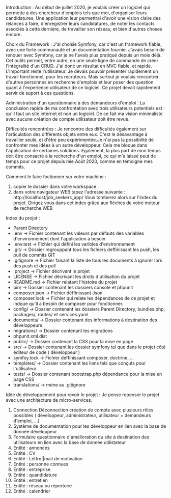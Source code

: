 Introduction :
Au début de juillet 2020, je voulais créer un logiciel qui permette à des chercheur d'emplois tels que moi, d'organiser leurs candidatures. Une application leur permettrai d'avoir une vision claire des relances à faire, d'enregistrer leurs candidatures, de noter les contacts associés à cette dernière, de travailler son réseau, et bien d'autres choses encore.

Choix du Framework :
J'ai choisie Symfony, car c'est un framework fiable, avec une forte communauté et un documentation fournie. J'avais besoin de renouer avec Symfony, car je ne l'avais plus pratiqué depuis un mois déjà. Cet outils permet, entre autre, en une seule ligne de commande de créer l'intégralité d'un CRUD. J'ai donc un résultat en MVC fiable, et rapide. L'important reste l'utilisateur. Je devais pouvoir présenter rapidement un travail fonctionnel, pour les recruteurs. Mais surtout je voulais rencontrer d'autres personnes en recherche d'emplois et leur poser des question quant à l'experience utilisateur de ce logiciel. Ce projet devait rapidement servir de suport à ces questions.

Administration d'un questionnaire à des demandeurs d'emploi :
La conclusion rapide de ma confrontation avec trois utilisateurs potentiels est : qu'il faut un site internet et non un logiciel. De ce fait ma vision minimaliste avec aucune création de compte utilisateur doit être revue.

Difficultés rencontrées :
Je rencontre des difficultés également sur l'articulation des différents objets entre eux. C'est le désavantage à travailler seule, et d'être peu expérimentée.Je n'ai pas la possibilité de confronter mes idées à un autre développeur. Cela me bloque dans l'application de certaines solutions.
Egalement, la plus part de mon temps doit être consacré à la recherche d'un emploi, ce qui m'a laissé peut de temps pour ce projet depuis mie Août 2020, comme en témoigne mes commits.

Comment le faire foctionner sur votre machine :
1. copier le dossier dans votre workspace
2. dans votre navigateur WEB tapez l'adresse suivante : http://localhost/job_seekers_app/
Vous tomberez alors sur l'index du projet. Dirigez vous dans cet index grâce aux flèches de votre moteur de recherche WEB

Index du projet :
- Parent Directory
- .env -> Fichier contenant les valeurs par défauts des variables d'environnement dont l'application à besoin
- .env.test -> Fichier qui défini les varibles d'environnement
- .git/ -> Dossier regrouppant tous les fichiers deffinissant les push, les pull de commits GIT 
- .gitignore -> Fichier faisant la liste de tous les documents à ignorer lors des push et des pull
- .project -> Fichier décrivant le projet
- LICENSE -> Fichier décrivant les droits d'utilisation du projet
- README.md -> Fichier relatant l'histoire du projet
- bin/ -> Dossier contenant les dossiers console et phpunit
- composer.json -> Fichier déffinissant Json
- composer.lock -> Fichier qui relate les dépendances de ce projet et indque qu'il a besoin de composer pour fonctionner.
- config/ -> Dossier contenant les dossiers Parent Directory, bundles.php, packages/, routes/ et services.yaml
- documents/ -> Dossier contenant des informations à destination des développeurs
- migrations/ -> Dossier contenant les migrations
- phpunit.xml.dist
- public/ -> Dossier contenant la CSS pour la mise en page
- src/ -> Dossier contenant les dossier symfony tel que dans le projet côté éditeur de code ( développeur )
- symfoy.lock -> Fichier deffinissant composer, doctrine, ...
- templates/ -> Dossier contenant les liens tels que conçuts pour l'utilisateur
- tests/ -> Dossier contenant bootstrap.php dépendance pour la mise en page CSS
- translations/ -> mène au .gitignore


Idée de développement pour revoir le projet :
Je pense repenser le projet avec une architecture de micro-services.
1. Connection Déconnection création de compte avec plusieurs rôles possibles ( développeur, administrateur, utilisateur = demandeurs d'emploi, ...)
2. Système de documentation pour les développeur en lien avec la base de donnée développeur
3. Formulaire questionnaire d'amélioration du site à destination des utilisateurs  en lien avec la base de donnée utilistateur
4. Entité : annonces
5. Entité : CV
6. Entité : Lettre||mail de motivation
7. Entité : personne connues
8. Entité : entreprise
9. Entité : quandidature
10. Entité : entretien
11. Entité : réseau ou répertoire
12. Entité : calendrier
